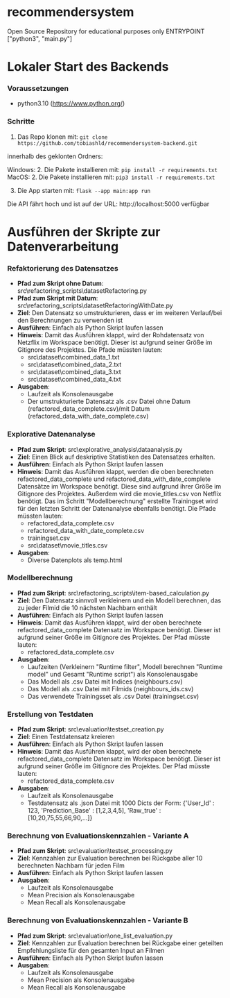 # recommendersystem
Open Source Repository for educational purposes only 
ENTRYPOINT ["python3", "main.py"]

# Lokaler Start des Backends

### Voraussetzungen 
- python3.10 (https://www.python.org/) 
### Schritte
1. Das Repo klonen mit: `git clone https://github.com/tobiashld/recommendersystem-backend.git`

innerhalb des geklonten Ordners:

Windows:
2. Die Pakete installieren mit: `pip install -r requirements.txt`
MacOS:
2. Die Pakete installieren mit: `pip3 install -r requirements.txt`

3. Die App starten mit: `flask --app main:app run`

Die API fährt hoch und ist auf der URL: http://localhost:5000 verfügbar

# Ausführen der Skripte zur Datenverarbeitung

### Refaktorierung des Datensatzes
- **Pfad zum Skript ohne Datum**: src\refactoring_scripts\datasetRefactoring.py
- **Pfad zum Skript mit Datum**: src\refactoring_scripts\datasetRefactoringWithDate.py
- **Ziel**: Den Datensatz so umstrukturieren, dass er im weiteren Verlauf/bei den Berechnungen zu verwenden ist
- **Ausführen**: Einfach als Python Skript laufen lassen
- **Hinweis**: Damit das Ausführen klappt, wird der Rohdatensatz von Netzflix im Workspace benötigt. Dieser ist aufgrund seiner Größe im Gitignore des Projektes. Die Pfade müssten lauten:
    - src\dataset\combined_data_1.txt
    - src\dataset\combined_data_2.txt
    - src\dataset\combined_data_3.txt
    - src\dataset\combined_data_4.txt
- **Ausgaben**: 
    - Laufzeit als Konsolenausgabe
    - Der umstrukturierte Datensatz als .csv Datei ohne Datum (refactored_data_complete.csv)/mit Datum (refactored_data_with_date_complete.csv)

### Explorative Datenanalyse
- **Pfad zum Skript**: src\explorative_analysis\dataanalysis.py
- **Ziel**: Einen Blick auf deskriptive Statistiken des Datensatzes erhalten.
- **Ausführen**: Einfach als Python Skript laufen lassen
- **Hinweis**: Damit das Ausführen klappt, werden die oben berechneten refactored_data_complete und refactored_data_with_date_complete Datensätze im Workspace benötigt. Diese sind aufgrund ihrer Größe im Gitignore des Projektes. Außerdem wird die movie_titles.csv von Netflix benötigt. Das im Schritt "Modellberechnung" erstellte Trainingset wird für den letzten Schritt der Datenanalyse ebenfalls benötigt. Die Pfade müssten lauten:
    - refactored_data_complete.csv
    - refactored_data_with_date_complete.csv
    - trainingset.csv
    - src\dataset\movie_titles.csv
- **Ausgaben**: 
    - Diverse Datenplots als temp.html

### Modellberechnung
- **Pfad zum Skript**: src\refactoring_scripts\item-based_calculation.py
- **Ziel**: Den Datensatz sinnvoll verkleinern und ein Modell berechnen, das zu jeder Filmid die 10 nächsten Nachbarn enthält
- **Ausführen**: Einfach als Python Skript laufen lassen
- **Hinweis**: Damit das Ausführen klappt, wird der oben berechnete refactored_data_complete Datensatz im Workspace benötigt. Dieser ist aufgrund seiner Größe im Gitignore des Projektes. Der Pfad müsste lauten:
    - refactored_data_complete.csv
- **Ausgaben**: 
    - Laufzeiten (Verkleinern "Runtime filter", Modell berechnen "Runtime model" und Gesamt "Runtime script") als Konsolenausgabe
    - Das Modell als .csv Datei mit Indices (neighbours.csv)
    - Das Modell als .csv Datei mit Filmids (neighbours_ids.csv)
    - Das verwendete Trainingsset als .csv Datei (trainingset.csv)

### Erstellung von Testdaten 
- **Pfad zum Skript**: src\evaluation\testset_creation.py
- **Ziel**: Einen Testdatensatz kreieren 
- **Ausführen**: Einfach als Python Skript laufen lassen
- **Hinweis**: Damit das Ausführen klappt, wird der oben berechnete refactored_data_complete Datensatz im Workspace benötigt. Dieser ist aufgrund seiner Größe im Gitignore des Projektes. Der Pfad müsste lauten:
    - refactored_data_complete.csv
- **Ausgaben**: 
    - Laufzeit als Konsolenausgabe
    - Testdatensatz als .json Datei mit 1000 Dicts der Form: {'User_Id' : 123, 'Prediction_Base' : [1,2,3,4,5], 'Raw_true' : [10,20,75,55,66,90,...]}

### Berechnung von Evaluationskennzahlen - Variante A  
- **Pfad zum Skript**: src\evaluation\testset_processing.py
- **Ziel**: Kennzahlen zur Evaluation berechnen bei Rückgabe aller 10 berechneten Nachbarn für jeden Film
- **Ausführen**: Einfach als Python Skript laufen lassen
- **Ausgaben**: 
    - Laufzeit als Konsolenausgabe
    - Mean Precision als Konsolenausgabe
    - Mean Recall als Konsolenausgabe

### Berechnung von Evaluationskennzahlen - Variante B  
- **Pfad zum Skript**: src\evaluation\one_list_evaluation.py
- **Ziel**: Kennzahlen zur Evaluation berechnen bei Rückgabe einer geteilten Empfehlungsliste für den gesamten Input an Filmen
- **Ausführen**: Einfach als Python Skript laufen lassen
- **Ausgaben**: 
    - Laufzeit als Konsolenausgabe
    - Mean Precision als Konsolenausgabe
    - Mean Recall als Konsolenausgabe
